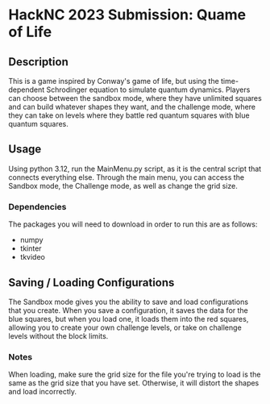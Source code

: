 # HackNC 2023 Submission: Quame of Life
## Description
This is a game inspired by Conway's game of life, but using the time-dependent Schrodinger equation to simulate quantum dynamics. Players can choose between the sandbox mode, where they have unlimited squares and can build whatever shapes they want, and the challenge mode, where they can take on levels where they battle red quantum squares with blue quantum squares.
## Usage
Using python 3.12, run the MainMenu.py script, as it is the central script that connects everything else. Through the main menu, you can access the Sandbox mode, the Challenge mode, as well as change the grid size.

### Dependencies
The packages you will need to download in order to run this are as follows:

- numpy
- tkinter
- tkvideo

## Saving / Loading Configurations
The Sandbox mode gives you the ability to save and load configurations that you create. When you save a configuration, it saves the data for the blue squares, but when you load one, it loads them into the red squares, allowing you to create your own challenge levels, or take on challenge levels without the block limits.

### Notes
When loading, make sure the grid size for the file you're trying to load is the same as the grid size that you have set. Otherwise, it will distort the shapes and load incorrectly.
